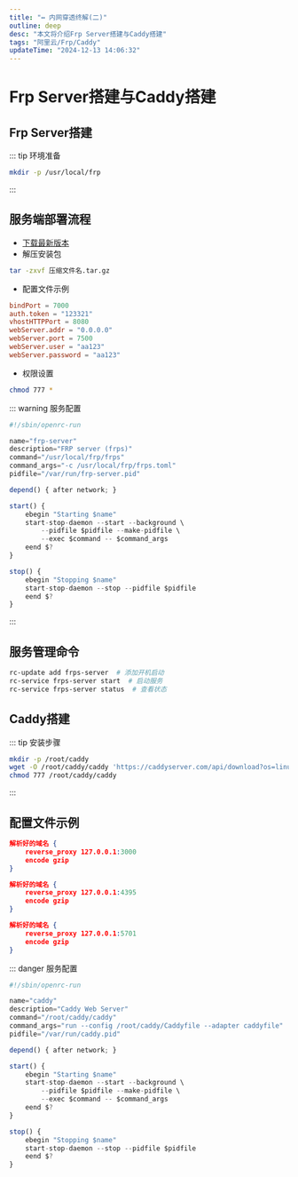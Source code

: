```yaml
---
title: "↔️ 内网穿透终解(二)"
outline: deep
desc: "本文将介绍Frp Server搭建与Caddy搭建"
tags: "阿里云/Frp/Caddy"
updateTime: "2024-12-13 14:06:32"
---
```


# Frp Server搭建与Caddy搭建

## Frp Server搭建

::: tip 环境准备
```bash
mkdir -p /usr/local/frp
```
:::

## 服务端部署流程
- [下载最新版本](https://github.com/fatedier/frp/releases/)
- 解压安装包
```bash
tar -zxvf 压缩文件名.tar.gz
```
- 配置文件示例
```toml
bindPort = 7000
auth.token = "123321"
vhostHTTPPort = 8080
webServer.addr = "0.0.0.0"
webServer.port = 7500
webServer.user = "aa123"
webServer.password = "aa123"
```
- 权限设置
```bash
chmod 777 *
```
::: warning 服务配置
```js
#!/sbin/openrc-run

name="frp-server"
description="FRP server (frps)"
command="/usr/local/frp/frps"
command_args="-c /usr/local/frp/frps.toml"
pidfile="/var/run/frp-server.pid"

depend() { after network; }

start() {
    ebegin "Starting $name"
    start-stop-daemon --start --background \
        --pidfile $pidfile --make-pidfile \
        --exec $command -- $command_args
    eend $?
}

stop() {
    ebegin "Stopping $name"
    start-stop-daemon --stop --pidfile $pidfile
    eend $?
}
```
:::

## 服务管理命令

```bash
rc-update add frps-server  # 添加开机启动
rc-service frps-server start  # 启动服务
rc-service frps-server status  # 查看状态
```
## Caddy搭建

::: tip 安装步骤

```bash
mkdir -p /root/caddy
wget -O /root/caddy/caddy 'https://caddyserver.com/api/download?os=linux&arch=amd64'
chmod 777 /root/caddy/caddy
```

:::

## 配置文件示例
```json
解析好的域名 {
    reverse_proxy 127.0.0.1:3000
    encode gzip
}

解析好的域名 {
    reverse_proxy 127.0.0.1:4395
    encode gzip
}

解析好的域名 {
    reverse_proxy 127.0.0.1:5701
    encode gzip
}
```
::: danger 服务配置
```js
#!/sbin/openrc-run

name="caddy"
description="Caddy Web Server"
command="/root/caddy/caddy"
command_args="run --config /root/caddy/Caddyfile --adapter caddyfile"
pidfile="/var/run/caddy.pid"

depend() { after network; }

start() {
    ebegin "Starting $name"
    start-stop-daemon --start --background \
        --pidfile $pidfile --make-pidfile \
        --exec $command -- $command_args
    eend $?
}

stop() {
    ebegin "Stopping $name"
    start-stop-daemon --stop --pidfile $pidfile
    eend $?
}
```

